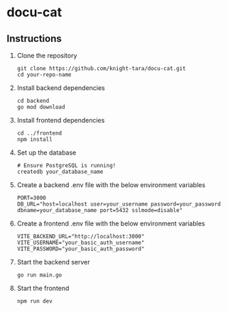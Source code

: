 # docu-cat

## Instructions
1. Clone the repository
   ```shell
   git clone https://github.com/knight-tara/docu-cat.git
   cd your-repo-name
   ```
2. Install backend dependencies
   ```shell
   cd backend
   go mod download
   ```
3. Install frontend dependencies
   ```shell
   cd ../frontend
   npm install
   ```
4. Set up the database
   ```shell
   # Ensure PostgreSQL is running!
   createdb your_database_name
   ```
5. Create a backend .env file with the below environment variables
   ```shell
   PORT=3000
   DB_URL="host=localhost user=your_username password=your_password dbname=your_database_name port=5432 sslmode=disable"
   ```
6. Create a frontend .env file with the below environment variables
   ```shell
   VITE_BACKEND_URL="http://localhost:3000"
   VITE_USERNAME="your_basic_auth_username"
   VITE_PASSWORD="your_basic_auth_password"
   ```
7. Start the backend server
   ```shell
   go run main.go
   ```
8. Start the frontend
   ```shell
   npm run dev
   ```
